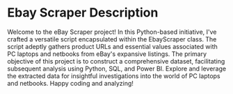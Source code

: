 # Ebay Scraper Description

Welcome to the eBay Scraper project! In this Python-based initiative, I've crafted a versatile script encapsulated within the EbayScraper class. The script adeptly gathers product URLs and essential values associated with PC laptops and netbooks from eBay's expansive listings. The primary objective of this project is to construct a comprehensive dataset, facilitating subsequent analysis using Python, SQL, and Power BI. Explore and leverage the extracted data for insightful investigations into the world of PC laptops and netbooks. Happy coding and analyzing!
